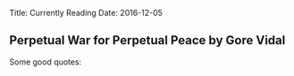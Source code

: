 Title: Currently Reading
Date: 2016-12-05

## Perpetual War for Perpetual Peace by Gore Vidal

Some good quotes:
